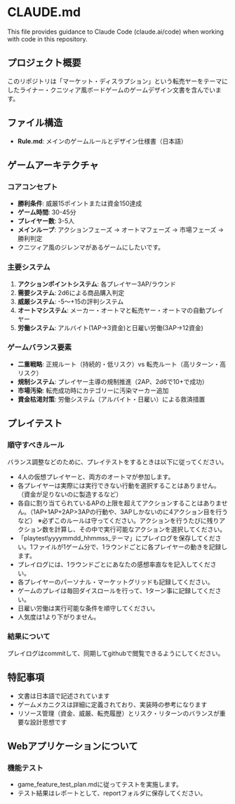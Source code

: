 # CLAUDE.md

This file provides guidance to Claude Code (claude.ai/code) when working with code in this repository.

## プロジェクト概要

このリポジトリは「マーケット・ディスラプション」という転売ヤーをテーマにしたライナー・クニツィア風ボードゲームのゲームデザイン文書を含んでいます。

## ファイル構造

- **Rule.md**: メインのゲームルールとデザイン仕様書（日本語）

## ゲームアーキテクチャ

### コアコンセプト
- **勝利条件**: 威厳15ポイントまたは資金150達成
- **ゲーム時間**: 30-45分
- **プレイヤー数**: 3-5人
- **メインループ**: アクションフェーズ → オートマフェーズ → 市場フェーズ → 勝利判定
- クニツィア風のジレンマがあるゲームにしたいです。

### 主要システム
1. **アクションポイントシステム**: 各プレイヤー3AP/ラウンド
2. **需要システム**: 2d6による商品購入判定
3. **威厳システム**: -5～+15の評判システム
4. **オートマシステム**: メーカー・オートマと転売ヤー・オートマの自動プレイヤー
5. **労働システム**: アルバイト(1AP→3資金)と日雇い労働(3AP→12資金)

### ゲームバランス要素
- **二重戦略**: 正規ルート（持続的・低リスク）vs 転売ルート（高リターン・高リスク）
- **規制システム**: プレイヤー主導の規制推進（2AP、2d6で10+で成功）
- **市場汚染**: 転売成功時にカテゴリーに汚染マーカー追加
- **資金枯渇対策**: 労働システム（アルバイト・日雇い）による救済措置

## プレイテスト

### 順守すべきルール
バランス調整などのために、プレイテストをするときは以下に従ってください。
- 4人の仮想プレイヤーと、両方のオートマが参加します。
- 各プレイヤーは実際には実行できない行動を選択することはありません。（資金が足りないのに製造するなど）
- 各自に割り当てられているAPの上限を超えてアクションすることはありません。（1AP+1AP+2AP>3APの行動や、3APしかないのに4アクション目を行うなど）
  ※必ずこのルールは守ってください。アクションを行うたびに残りアクション数を計算し、その中で実行可能なアクションを選択してください。
- 「playtest\yyyymmdd_hhmmss_テーマ」にプレイログを保存してください。1ファイルが1ゲーム分で、1ラウンドごとに各プレイヤーの動きを記録します。
- プレイログには、1ラウンドごとにあなたの感想率直なを記入してください。
- 各プレイヤーのパーソナル・マーケットグリッドも記録してください。
- ゲームのプレイは毎回ダイスロールを行って、1ターン事に記録してください。
- 日雇い労働は実行可能な条件を順守してください。
- 人気度は1より下がりません。

### 結果について
プレイログはcommitして、同期してgithubで閲覧できるようにしてください。

## 特記事項

- 文書は日本語で記述されています
- ゲームメカニクスは詳細に定義されており、実装時の参考になります
- リソース管理（資金、威厳、転売履歴）とリスク・リターンのバランスが重要な設計思想です

## Webアプリケーションについて
### 機能テスト
- game_feature_test_plan.mdに従ってテストを実施します。
- テスト結果はレポートとして、reportフォルダに保存してください。